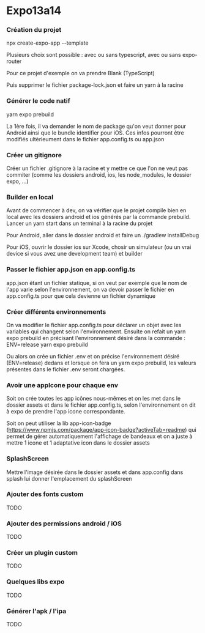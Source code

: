 # Expo13a14

### Création du projet

npx create-expo-app --template

Plusieurs choix sont possible : avec ou sans typescript, avec ou sans expo-router

Pour ce projet d'exemple on va prendre Blank (TypeScript)

Puis supprimer le fichier package-lock.json et faire un yarn à la racine

### Générer le code natif

yarn expo prebuild

La 1ère fois, il va demander le nom de package qu'on veut donner pour Android ainsi que le bundle identifier pour iOS.
Ces infos pourront être modifiés ultèrieument dans le fichier app.config.ts ou app.json


### Créer un gitignore

Créer un fichier .gitignore à la racine et y mettre ce que l'on ne veut pas commiter (comme les dossiers android, ios, les node_modules, le dossier expo, ...)

### Builder en local

Avant de commencer à dev, on va vérifier que le projet compile bien en local avec les dossiers android et ios générés par la commande prebuild.
Lancer un yarn start dans un terminal à la racine du projet

Pour Android, aller dans le dossier android et faire un ./gradlew installDebug

Pour iOS, ouvrir le dossier ios sur Xcode, chosir un simulateur (ou un vrai device si vous avez une development team) et builder

### Passer le fichier app.json en app.config.ts

app.json étant un fichier statique, si on veut par exemple que le nom de l'app varie selon l'environnement, on va devoir passer le fichier en app.config.ts pour que cela devienne un fichier dynamique

### Créer différents environnements

On va modifier le fichier app.config.ts pour déclarer un objet avec les variables qui changent selon l'environnement.
Ensuite on refait un yarn expo prebuild en précisant l'environnement désiré dans la commande :
ENV=release yarn expo prebuild

Ou alors on crée un fichier .env et on précise l'environnement désiré (ENV=release) dedans et lorsque on fera un yarn expo prebuild, les valeurs présentes dans le fichier .env seront chargées.

### Avoir une appIcone pour chaque env

Soit on crée toutes les app icônes nous-mêmes et on les met dans le dossier assets et dans le fichier app.config.ts, selon l'environnement on dit à expo de prendre l'app icone correspondante.

Soit on peut utiliser la lib app-icon-badge (https://www.npmjs.com/package/app-icon-badge?activeTab=readme) qui permet de gérer automatiquement l'affichage de bandeaux et on a juste à mettre 1 icone et 1 adaptative icon dans le dossier assets

### SplashScreen

Mettre l'image désirée dans le dossier assets et dans app.config dans splash lui donner l'emplacement du splashScreen

### Ajouter des fonts custom

TODO

### Ajouter des permissions android / iOS

TODO

### Créer un plugin custom

TODO

### Quelques libs expo

TODO

### Générer l'apk / l'ipa

TODO